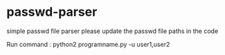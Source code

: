 # passwd-parser
simple passwd file parser 
please update the passwd file paths in the code


Run command : python2 programname.py -u user1,user2
